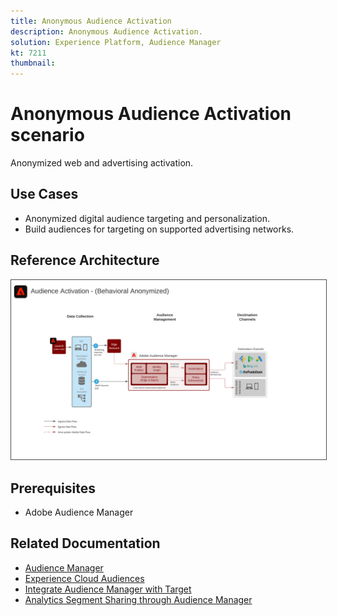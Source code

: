 ```yaml
---
title: Anonymous Audience Activation
description: Anonymous Audience Activation.
solution: Experience Platform, Audience Manager
kt: 7211
thumbnail: 
---
```


# Anonymous Audience Activation scenario

Anonymized web and advertising activation.

## Use Cases

* Anonymized digital audience targeting and personalization.
* Build audiences for targeting on supported advertising networks.

## Reference Architecture

<img src="assets/aam.svg" alt="Reference architecture for the Anonymous Audience Activation scenario" style="border:1px solid #4a4a4a" />

## Prerequisites

* Adobe Audience Manager

## Related Documentation

* [Audience Manager](https://experienceleague.adobe.com/docs/audience-manager.html?lang=en)
* [Experience Cloud Audiences](https://experienceleague.adobe.com/docs/core-services/interface/audiences/audience-library.html)
* [Integrate Audience Manager with Target](https://experienceleague.adobe.com/docs/audience-manager/user-guide/implementation-integration-guides/integration-other-solutions/aam-target-integration.html)
* [Analytics Segment Sharing through Audience Manager](https://experienceleague.adobe.com/docs/analytics/components/segmentation/segmentation-workflow/seg-publish.html)















